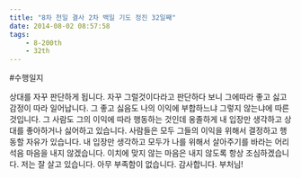 ```yaml
---
title: "8차 천일 결사 2차 백일 기도 정진 32일째"
date: 2014-08-02 08:57:58
tags:
    - 8-200th
    - 32th
---
```


#수행일지

상대를 자꾸 판단하게 됩니다. 자꾸 그럴것이다라고 판단하다 보니 그에따라 좋고 싫고 감정이 따라 일어납니다. 그 좋고 싫음도 나의 이익에 부합하느냐 그렇지 않는냐에 따른것입니다. 그 사람도 그의 이익에 따라 행동하는 것인데 옹졸하게 내 입장만 생각하고 상대를 좋아하거나 싫어하고 있습니다. 사람들은 모두 그들의 이익을 위해서 결정하고 행동할 자유가 있습니다. 내 입장만 생각하고 모두가 나를 위해서 살아주기를 바라는 어리석음 마음을 내지 않겠습니다. 이치에 맞지 않는 마음은 내지 않도록 항상 조심하겠습니다. 저는 잘 살고 있습니다. 아무 부족함이 없습니다. 감사합니다. 부처님!
